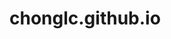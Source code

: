 # chonglc.github.io

<!--
https://github.com/jiachenli94/jiachenli94.github.io
https://github.com/JackLeeJM/jackleejm.github.io
https://chriskhanhtran.github.io/minimal-portfolio/
https://ys1998.github.io/academic-portfolio/research/
-->
